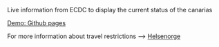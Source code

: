 Live information from ECDC to display the current status of the canarias

[Demo: Github pages](https://ojself.github.io/hvilkefargeergranka/)

For more information about travel restrictions --> [Helsenorge](https://www.helsenorge.no/koronavirus/reise)
